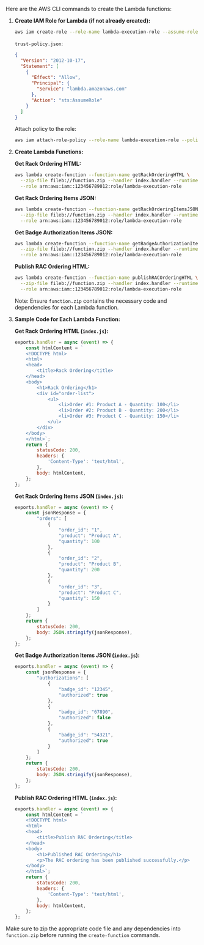 
Here are the AWS CLI commands to create the Lambda functions:

1. **Create IAM Role for Lambda (if not already created):**
   ```sh
   aws iam create-role --role-name lambda-execution-role --assume-role-policy-document file://trust-policy.json
   ```

   `trust-policy.json`:
   ```json
   {
     "Version": "2012-10-17",
     "Statement": [
       {
         "Effect": "Allow",
         "Principal": {
           "Service": "lambda.amazonaws.com"
         },
         "Action": "sts:AssumeRole"
       }
     ]
   }
   ```

   Attach policy to the role:
   ```sh
   aws iam attach-role-policy --role-name lambda-execution-role --policy-arn arn:aws:iam::aws:policy/service-role/AWSLambdaBasicExecutionRole
   ```

2. **Create Lambda Functions:**

   **Get Rack Ordering HTML:**
   ```sh
   aws lambda create-function --function-name getRackOrderingHTML \
     --zip-file fileb://function.zip --handler index.handler --runtime nodejs14.x \
     --role arn:aws:iam::123456789012:role/lambda-execution-role
   ```

   **Get Rack Ordering Items JSON:**
   ```sh
   aws lambda create-function --function-name getRackOrderingItemsJSON \
     --zip-file fileb://function.zip --handler index.handler --runtime nodejs14.x \
     --role arn:aws:iam::123456789012:role/lambda-execution-role
   ```

   **Get Badge Authorization Items JSON:**
   ```sh
   aws lambda create-function --function-name getBadgeAuthorizationItemsJSON \
     --zip-file fileb://function.zip --handler index.handler --runtime nodejs14.x \
     --role arn:aws:iam::123456789012:role/lambda-execution-role
   ```

   **Publish RAC Ordering HTML:**
   ```sh
   aws lambda create-function --function-name publishRACOrderingHTML \
     --zip-file fileb://function.zip --handler index.handler --runtime nodejs14.x \
     --role arn:aws:iam::123456789012:role/lambda-execution-role
   ```

   Note: Ensure `function.zip` contains the necessary code and dependencies for each Lambda function.

3. **Sample Code for Each Lambda Function:**

   **Get Rack Ordering HTML (`index.js`):**
   ```javascript
   exports.handler = async (event) => {
       const htmlContent = `
       <!DOCTYPE html>
       <html>
       <head>
           <title>Rack Ordering</title>
       </head>
       <body>
           <h1>Rack Ordering</h1>
           <div id="order-list">
               <ul>
                   <li>Order #1: Product A - Quantity: 100</li>
                   <li>Order #2: Product B - Quantity: 200</li>
                   <li>Order #3: Product C - Quantity: 150</li>
               </ul>
           </div>
       </body>
       </html>`;
       return {
           statusCode: 200,
           headers: {
               'Content-Type': 'text/html',
           },
           body: htmlContent,
       };
   };
   ```

   **Get Rack Ordering Items JSON (`index.js`):**
   ```javascript
   exports.handler = async (event) => {
       const jsonResponse = {
           "orders": [
               {
                   "order_id": "1",
                   "product": "Product A",
                   "quantity": 100
               },
               {
                   "order_id": "2",
                   "product": "Product B",
                   "quantity": 200
               },
               {
                   "order_id": "3",
                   "product": "Product C",
                   "quantity": 150
               }
           ]
       };
       return {
           statusCode: 200,
           body: JSON.stringify(jsonResponse),
       };
   };
   ```

   **Get Badge Authorization Items JSON (`index.js`):**
   ```javascript
   exports.handler = async (event) => {
       const jsonResponse = {
           "authorizations": [
               {
                   "badge_id": "12345",
                   "authorized": true
               },
               {
                   "badge_id": "67890",
                   "authorized": false
               },
               {
                   "badge_id": "54321",
                   "authorized": true
               }
           ]
       };
       return {
           statusCode: 200,
           body: JSON.stringify(jsonResponse),
       };
   };
   ```

   **Publish RAC Ordering HTML (`index.js`):**
   ```javascript
   exports.handler = async (event) => {
       const htmlContent = `
       <!DOCTYPE html>
       <html>
       <head>
           <title>Publish RAC Ordering</title>
       </head>
       <body>
           <h1>Published RAC Ordering</h1>
           <p>The RAC ordering has been published successfully.</p>
       </body>
       </html>`;
       return {
           statusCode: 200,
           headers: {
               'Content-Type': 'text/html',
           },
           body: htmlContent,
       };
   };
   ```

Make sure to zip the appropriate code file and any dependencies into `function.zip` before running the `create-function` commands.